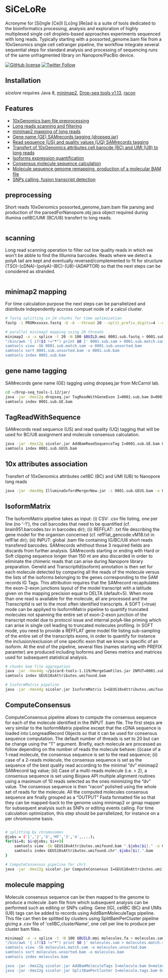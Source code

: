 # SiCeLoRe

Acronyme for [Si]ngle [Ce]ll [Lo]ng [Re]ad is a suite of tools dedicated to the bioinformatics processing, analysis and exploration of highly 
multiplexed single cell droplets-based approaches experiments sequenced with long reads. Typically starting with a possorted_genome.bam file from 
a 10xGenomics single cell cellranger pipeline, the workflow integrate several sequential steps for standard analysis and processing of sequencing 
runs of the same unfragmented library on Nanopore/PacBio device.

[![GitHub license]()]((https://github.com/ucagenomix/Sicelore/blob/master/LICENCE.md))
[![Twitter Follow](https://img.shields.io/twitter/follow/kevinlebrigand.svg?style=social&logo=twitter)](https://twitter.com/kevinlebrigand)

## Installation

*sicelore* requires Java 8, <a href="https://github.com/lh3/minimap2">minimap2</a>, <a href="http://mccarrolllab.com/download/1276/">Drop-seq tools v1.13</a>, <a href="https://github.com/isovic/racon">racon</a>

## Features

* [10xGenomics bam file preprocessing](#preprocessing)
* [Long reads scanning and filtering](#scanning)
* [minimap2 mapping of long reads](#minimap2-mapping)
* [Gene name (GE) SAMrecords tagging (dropseq.jar)](#gene-name-tagging)
* [Read sequence (US) and quality values (UQ) SAMrecords tagging](#TagReadWithSequence)
* [Transfert of 10xGenomics attributes cell barocde (BC) and UMI (U8) to long reads](#10x-attributes-association)
* [Isoforms expression quantification](#IsoformMatrix)
* [Consensus molecule sequence calculation](#ComputeConsensus)
* [Molecule sequence genome remapping, production of a molecular BAM file](#molecule-mapping)
* [SNPs calling, fusion transcript detection]()


## preprocessing
Short reads 10xGenomics possorted_genome_bam.bam file parsing and production of the parsedForNanopore.obj java object 
required during illumina cellBC/UMI (BC/U8) transfert to long reads.

```bash

```
## scanning
Long read scanning operation to filter out low quality reads in which we won't be abble to find the Illlumina barcodes. 
Reads where we detect a polyA tail are kept and eventually reversed/complemented to fit for structure (TSO)-(cDNA)-(polyA)-(BC)-(U8)-(ADAPTOR)
so that the next steps can be considered as stranded.

```bash

```

## minimap2 mapping
For time calculation purpose the next steps can be parrallelized and distribute independently accross compuet node of a calcul cluster.

```bash
# fastq splitting in 24 chunks for time optimization
fastp -i PROMxxxxxx.fastq -Q -A --thread 20 --split_prefix_digits=4 --out1=sub.fastq --split=24

# parallel minimap2 mapping using 20 threads
minimap2 -a -x splice -t 20 -N 100 $BUILD.mmi 0001.sub.fastq > 0001.sub.sam
"/bin/awk '{ if($3 !="*") print $0 }' 0001.sub.sam > 0001.sub.match.sam
samtools view -Sb 0001.sub.match.sam -o 0001.sub.unsorted.bam
samtools sort 0001.sub.unsorted.bam -o 0001.sub.bam
samtools index 0001.sub.bam
```

## gene name tagging
SAMrecords gene name (GE) tagging using dropseq.jar from McCarrol lab.

```bash
cd ~/Drop-seq_tools-1.12/jar/
java -jar -Xmx12g dropseq.jar TagReadWithGeneExon I=0001.sub.bam O=0001.sub.GE.bam ANNOTATIONS_FILE=~/cellranger_references/refdata-cellranger-mm10-1.2.0/genes/genes.gtf TAG=GE ALLOW_MULTI_GENE_READS=true USE_STRAND_INFO=true VALIDATION_STRINGENCY=SILENT
samtools index 0001.sub.GE.bam
```

## TagReadWithSequence
SAMrecords read sequence (US) and read quality (UQ) tagging that will be used for BC/U8 assignment and molecule consensus calculation.

```bash
java -jar -Xmx12g sicelor.jar AddBamReadSequenceTag I=0001.sub.GE.bam O=0001.sub.GEUS.bam FASTQ=nanopore.fastq
samtools index 0001.sub.GEUS.bam
```

## 10x attributes association
Transfert of 10xGenomics attributes cellBC (BC) and UMI (UB) to Nanopore long reads

```bash
java -jar -Xmx40g IlluminaOxfordMergerNew.jar -i 0001.sub.GEUS.bam -o 0001.sub.GEUS10xAttributes.bam -k parsedForNanopore.obj -p CTTCCGATCT -a 140 -s GTACATGG  --maxUMIfalseMatchPercent 6 --maxBCfalseMatchPercent 5 -l minimap.GEUS10xAttributes.log
```

## IsoformMatrix
The IsoformMatrix pipeline takes as input: 
(i) CSV: .csv file listing, one per line (no '-1'), the cell barcodes that need to be quantified (cf. brain951.barcodes.tsv in barcodes dir); 
(ii) REFFLAT: .txt file describing the gene model for the organism concerned (cf. refFlat_gencode.vM18.txt in refFlat dir);
(iii) INPUT: global .bam file containing IG/BC/U8 short reads transfered barcodes. SAMrecords whithout those 3 required fields are discards 
from further analysis. SAMrecords starting or ending with Hard or Soft clipping sequence longer than 150 nt are also discarded in order 
to eliminate the chimeric reads that can arise during Nanopore library preparation. GeneId and TranscriptId(isoform) annotation is then 
set for each molecule detected by comparing all the reads of the molecule versus the lists of the isoforms belonging to the genes 
corresponding to the SAM records IG Tags. This attribution requires that the SAMrecord recapitulates the exon-2-exon junctions layout 
of the model transcript with a latitude given on the mapping precision equal to DELTA (default=5). When more than one read is
available for the molecule, all are processed and the TranscriptId is set to the most often identified transcripts.
A SOFT (=true) mode can be appliyed to IsoformMatrix pipeline to quantify truncated molecules not spanning the entire set 
of exon-2-exon junction of the transcript model due to protocol issue and internal polyA-like priming which can arise in 
single cell leading to truncated molecules profiling. In SOFT mode, you need to provide a REFFLAT gene model file listing 
sub-sampling of the entire set of the transcripts exons, in order to quantify for instance the inclusion/exclusion of one specific exon 
that we know is specific of an isoform. At the end of the pipeline, several files (names starting with PREFIX paramter) are produced including 
Isoforms and Genes metrics and matrices used for subsequent statistical analysis.

```bash
# chunks bam file aggregation
java -jar -Xmx44g ~/picard-tools-1.119/MergeSamFiles.jar INPUT=0001.sub.GEUS10xAttributes.bam INPUT=0002.sub.GEUS10xAttributes.bam INPUT=...  ASSUME_SORTED=true USE_THREADING=true TMP_DIR=/scratch/tmp/ MAX_RECORDS_IN_RAM=100000000 OUTPUT=GEUS10xAttributes.umifound.bam VALIDATION_STRINGENCY=SILENT
samtools index GEUS10xAttributes.umifound.bam

# IsoformMatrix pipeline
java -jar -Xmx44g sicelor.jar IsoformMatrix I=GEUS10xAttributes.umifound.bam REFFLAT=refFlat_gencode.vM18.txt CSV=10xgenomics.barcodes.csv DELTA=5 SOFT=false PREFIX=sicelore
```

## ComputeConsensus
ComputeConsensus pipeline allows to compute the consensus sequence for each of the molecule identified in the INPUT .bam file. 
The first steps are very similar to the IsoformMatrix pipeline except that the cDNA sequence is loaded into LongreadRecord Objects 
so that it can be used for consensus sequence computation. The default number of threads is set to 20 but can be change using the “T” argument. 
Briefly, each molecule are processed as follow depending on the number of reads the molecule behave: (i)case of a 1-read molecule, the consensus sequence is set to the 
read sequence; (ii) case of a 2-reads molecule, the consensus sequence is set as the sequence of the best quality read according 
to the minimal “dv” minimap2 SAMrecord tag value; (iii) Case of a multi-reads molecule (i.e. > 2), a consensus sequence is set 
using Biojava API multiple alignment routines using a maximum of 10 reads selected as the ones minimizing the “dv” value. 
The consensus sequence is then “racon” polished using the whole set of reads for the molecule. All the computed molecules 
consensus sequence are finally grouped as a “OUTPUT” Fasta formatted file so that they can be mapped-back to the genome using minimap2 or gmap 
mapper for subsequent analysis such as SNPs or editing events calling. For time calculation optimization, this step should be parrallelized, 
for instance on a per chromosome basis.

```bash

# splitting by chromosomes
@jobs = ('1','2','X','MT','3','4',....);
for($i=0; $i<@jobs; $i++){
    samtools view -Sb GEUS10xAttributes.umifound.bam ".$jobs[$i]." -o GEUS10xAttributes.umifound.chr".$jobs[$i].".bam
    samtools index GEUS10xAttributes.umifound.chr".$jobs[$i].".bam
}

# ComputeConsensus pipeline for chr1
java -jar -Xmx22g sicelor.jar ComputeConsensus I=GEUS10xAttributes.umifound.chr1.bam O=molecules.fa REFFLAT=refFlat_gencode.vM18.txt T=20 DELTA=5 SOFT=false TMPDIR=/tmp/ RACONPATH=/share/apps/local/racon/bin/ MINIMAP2PATH=/share/apps/local/minimap2/
```

## molecule mapping
Molecule consensus sequence can be then mapped to the genome to produce a molecule .bam file from which subsequent analysis can be performed
such as editing or SNPs calling. Gene (IG), cellBC (BC) and UMIs (U8) tags can be added to records using AddBamMoleculeTags pipeline. 
This file can then be splitted by clusters using SplitBamPerCluster pipeline gicing a .csv file of 'cellBC,clusterName', one cell per line
to produce per cluster bam files. 

```bash
minimap2 -a -x splice -t -N 100 $BUILD.mmi molecules.fa > molecules.sam
"/bin/awk '{ if($3 !="*") print $0 }' molecules.sam > molecules.match.sam
samtools view -Sb molecules.match.sam -o molecules.unsorted.bam
samtools sort molecules.unsorted.bam -o molecules.bam
samtools index molecules.bam

java -jar -Xmx22g sicelor.jar AddBamMoleculeTags I=molecule.bam O=molecule.tags.bam
java -jar -Xmx22g sicelor.jar SplitBamPerCluster I=molecule.tags.bam O=./bams_per_cluster_directory/ CSV=./R/data/951c/illumina/barcodes.tsv CELL_FLAG=BC

```
